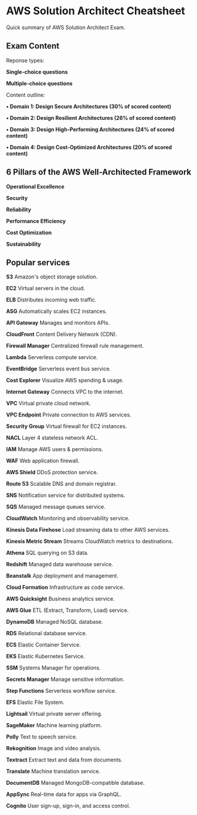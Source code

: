 # AWS Solution Architect Cheatsheet
Quick summary of AWS Solution Architect Exam.
## Exam Content

Reponse types:

**Single-choice questions**

**Multiple-choice questions**

Content outline:

**• Domain 1: Design Secure Architectures (30% of scored content)**

**• Domain 2: Design Resilient Architectures (26% of scored content)**

**• Domain 3: Design High-Performing Architectures (24% of scored content)**

**• Domain 4: Design Cost-Optimized Architectures (20% of scored content)**

## 6 Pillars of the AWS Well-Architected Framework

**Operational Excellence**

**Security**

**Reliability**

**Performance Efficiency**

**Cost Optimization**

**Sustainability**

## Popular services

**S3**
Amazon's object storage solution.

**EC2**
Virtual servers in the cloud.

**ELB**
Distributes incoming web traffic.

**ASG**
Automatically scales EC2 instances.

**API Gateway**
Manages and monitors APIs.

**CloudFront**
Content Delivery Network (CDN).

**Firewall Manager**
Centralized firewall rule management.

**Lambda**
Serverless compute service.

**EventBridge**
Serverless event bus service.

**Cost Explorer**
Visualize AWS spending & usage.

**Internet Gateway**
Connects VPC to the internet.

**VPC**
Virtual private cloud network.

**VPC Endpoint**
Private connection to AWS services.

**Security Group**
Virtual firewall for EC2 instances.

**NACL**
Layer 4 stateless network ACL.

**IAM**
Manage AWS users & permissions.

**WAF**
Web application firewall.

**AWS Shield**
DDoS protection service.

**Route 53**
Scalable DNS and domain registrar.

**SNS**
Notification service for distributed systems.

**SQS**
Managed message queues service.

**CloudWatch**
Monitoring and observability service.

**Kinesis Data Firehose**
Load streaming data to other AWS services.

**Kinesis Metric Stream**
Streams CloudWatch metrics to destinations.

**Athena**
SQL querying on S3 data.

**Redshift**
Managed data warehouse service.

**Beanstalk**
App deployment and management.

**Cloud Formation**
Infrastructure as code service.

**AWS Quicksight**
Business analytics service.

**AWS Glue**
ETL (Extract, Transform, Load) service.

**DynamoDB**
Managed NoSQL database.

**RDS**
Relational database service.

**ECS**
Elastic Container Service.

**EKS**
Elastic Kubernetes Service.

**SSM**
Systems Manager for operations.

**Secrets Manager**
Manage sensitive information.

**Step Functions**
Serverless workflow service.

**EFS**
Elastic File System.

**Lightsail**
Virtual private server offering.

**SageMaker**
Machine learning platform.

**Polly**
Text to speech service.

**Rekognition**
Image and video analysis.

**Textract**
Extract text and data from documents.

**Translate**
Machine translation service.

**DocumentDB**
Managed MongoDB-compatible database.

**AppSync**
Real-time data for apps via GraphQL.

**Cognito**
User sign-up, sign-in, and access control.





